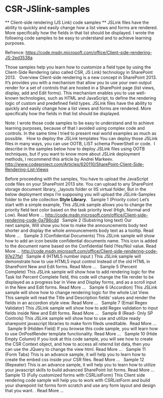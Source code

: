 # CSR-JSlink-samples
** Client-side rendering (JS Link) code samples **
JSLink files have the ability to quickly and easily change how a list views and forms are rendered. More specifically how the fields in that list should be displayed. I wrote the following code samples to be easy to understand and to achieve learning purposes.

Refrence: 
https://code.msdn.microsoft.com/office/Client-side-rendering-JS-2ed3538a

Those samples help you learn how to customize a field type by using the Client-Side Rendering (also called CSR, JS Link) technology in SharePoint 2013.
 
Overview
Client-side rendering is a new concept in SharePoint 2013. It’s provides you with a mechanism that allow you to use your own output render for a set of controls that are hosted in a SharePoint page (list views, display, add and Edit forms). This mechanism enables you to use well-known technologies, such as HTML and JavaScript, to define the rendering logic of custom and predefined field types.
JSLink files have the ability to quickly and easily change how a list views and forms are rendered. More specifically how the fields in that list should be displayed.

Note: I wrote those code samples to be easy to understand and to achieve learning purposes, because of that I avoided using complex code and controls. In the same time I tried to present real world examples as much as possible.
 
How to deploy the JSLink templates
You can deploy those JSLink files in many ways, you can use OOTB, LIST schema PowerShell or code.  
I describe in the samples below how to deploy JSLink files using OOTB techniques, 
but if you want to know more about JSLink deployment methods, I recommend this article by Andrei Markeev. 
http://www.codeproject.com/Articles/620110/SharePoint-Client-Side-Rendering-List-Views

Before proceeding with the samples, You have to upload the JavaScript code files on your SharePoint 2013 site. 
You can upload to any SharePoint storage document library, _layouts folder or IIS virtual folder, 
But in the below deployment steps I’m supposing you will upload the JSLink-Samples folder to the site collection **Style Library**.
 
Sample 1 (Priority color)
Let’s start with a simple example, This JSLink sample allows you to change the priority field text color based on the task priority level (High, Normal and Low).
Read More ... http://code.msdn.microsoft.com/office/Client-side-rendering-code-0a786cdd
 
Sample 2 (Substring long text)
Our next sample, Will show you how to make the announcements body text shorter and display the whole announcements body text as a tooltip.
Read More ...
 
Sample 3 (Confidential Documents)
This JSLink sample will show how to add an icon beside confidential documents name. This icon is added to the document name based on the Confidential field (Yes/No) value.
Read More ... http://code.msdn.microsoft.com/office/Client-side-rendering-code-97e27fa1 
 
Sample 4 (HTML5 number input )
This JSLink sample will demonstrate how to use HTML5 input control Instead of the old HTML in SharePoint New and Edit forms.
Read More ...
 
Sample 5 (Percent Complete)
This JSLink sample will show how to add rendering logic for the Task list Percent Complete field, this code will change the file render to be displayed as a progress bar in View and Display forms, and as a scroll input in the New and Edit forms.
Read More ...
 
Sample 6 (Accordion)
This JSLink sample will show how to change rendering logic for the whole List View. This sample will read the Title and Description fields’ values and render the fields in an accordion style view.
Read More ...
 
Sample 7 (Email Regex Validator)
This JSLink sample will show how to add Regex validation to input fields inside New and Edit forms.
Read More ...
 
Sample 8 (Read- Only SP Controls)
This JSLink sample will show how to use and utilize ready sharepoint javascript libraries to make form fileds uneditable. 
Read More ...
 
Sample 9 (Hidden Field)
If you browse this code sample, you will learn how to use OnPostRender template functionality.
Read More ...
 
Sample 10 (Hide Empty Column)
If you look at this code sample, you will see how to create the CSR Context object, and how to access all reternd list data, then you can use the JQuery to change the view html.
Read More ...
 
Sample 11 (Form Tabs)
This is an advance sample, it will help you to learn how to create the embed css inside your CSR files.
Read More ...
 
Sample 12 (Repeater)
This is an advance sample, it will help you to learn how to utilize your javascript skills to build advanced SharePoint list forms.
Read More ...
 
Sample 13 (Fully customized forms with CSRListForm)
This Client side rendering code sample will help you to work with CSRListForm and build your sharepoint list forms form scratch and use any form layout and design that you want. .
Read More ...
